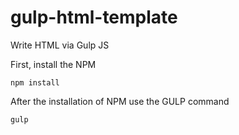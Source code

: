 # gulp-html-template
Write HTML via Gulp JS

First, install the NPM

`npm install`

After the installation of NPM use the GULP command

`gulp`
